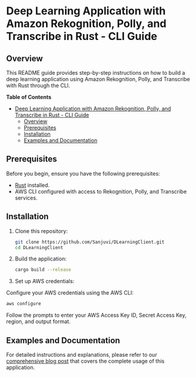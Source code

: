 # Deep Learning Application with Amazon Rekognition, Polly, and Transcribe in Rust - CLI Guide

## Overview

This README guide provides step-by-step instructions on how to build a deep learning application using Amazon Rekognition, Polly, and Transcribe with Rust through the CLI.

**Table of Contents**

- [Deep Learning Application with Amazon Rekognition, Polly, and Transcribe in Rust - CLI Guide](#deep-learning-application-with-amazon-rekognition-polly-and-transcribe-in-rust---cli-guide)
  - [Overview](#overview)
  - [Prerequisites](#prerequisites)
  - [Installation](#installation)
  - [Examples and Documentation](#examples-and-documentation)

## Prerequisites

Before you begin, ensure you have the following prerequisites:

- [Rust](https://www.rust-lang.org/) installed.
- AWS CLI configured with access to Rekognition, Polly, and Transcribe services.

## Installation

1. Clone this repository:

   ```bash
   git clone https://github.com/Sanjuvi/DLearningClient.git
   cd DLearningClient
   ```

2. Build the application:

   ```bash
   cargo build --release
   ```

3. Set up AWS credentials:

Configure your AWS credentials using the AWS CLI:

```bash
aws configure
```
Follow the prompts to enter your AWS Access Key ID, Secret Access Key, region, and output format.

## Examples and Documentation

For detailed instructions and explanations, please refer to our [comprehensive blog post](https://sanjuvi.github.io/Blog/posts/Deep-Learning-Rust/) that covers the complete usage of this application.


